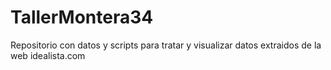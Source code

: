 # TallerMontera34
Repositorio con datos y scripts para tratar y visualizar datos extraidos de la web idealista.com 
